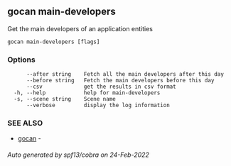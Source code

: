 ## gocan main-developers

Get the main developers of an application entities

```
gocan main-developers [flags]
```

### Options

```
      --after string    Fetch all the main developers after this day
      --before string   Fetch the main developers before this day
      --csv             get the results in csv format
  -h, --help            help for main-developers
  -s, --scene string    Scene name
      --verbose         display the log information
```

### SEE ALSO

* [gocan](gocan.md)	 - 

###### Auto generated by spf13/cobra on 24-Feb-2022
